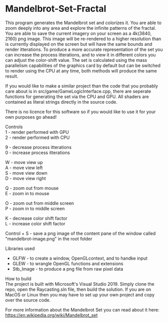# Mandelbrot-Set-Fractal

This program generates the Mandelbrot set and colorizes it. You are able to zoom deeply into any area and explore the infinite patterns of the fractal. You are able to save the current imagery on your screen as a 4k(3840, 2160) png image. This image will be re-rendered to a higher resolution than is currently displayed on the screen but will have the same bounds and render itterations. To produce a more accurate representation of the set you can increase the process itterations, and to view it in different colors you can adjust the color-shift value. The set is calculated using the mass parallelism capabilities of the graphics card by default but can be switched to render using the CPU at any time, both methods will produce the same result.  

If you would like to make a similar project than the code that you probably care about is in src/game/GameLogicInterface.cpp, there are seperate functions for generating the set via the CPU and GPU. All shaders are contained as literal strings directly in the source code.  

There is no licence for this software so if you would like to use it for your own purposes go ahead!


Controls  
1 - render performed with GPU  
2 - render performed with CPU  

9 - decrease process itterations  
0 - increase process itterations  

W - move view up  
A - move view left  
S - move view down  
D - move view right  

Q - zoom out from mouse  
E - zoom in to mouse  

O - zoom out from middle screen  
P - zoom in to middle screen  

K - decrease color shift factor  
L - increase color shift factor  

Control + S - save a png image of the content pane of the window called "mandelbrot-image.png" in the root folder  


Libraries used
- GLFW - to create a window, OpenGLcontext, and to handke input
- GLEW - to wrangle OpenGL functions and extensions
- Stb_Image - to produce a png file from raw pixel data  


How to build  
The project is built with Microsoft's Visual Studio 2019. Simply clone the repo, open the Raycasting.sln file, then build the solution. If you are on MacOS or Linux then you may have to set up your own project and copy over the source code.


For more information about the Mandelbrot Set you can read about it here: https://en.wikipedia.org/wiki/Mandelbrot_set

